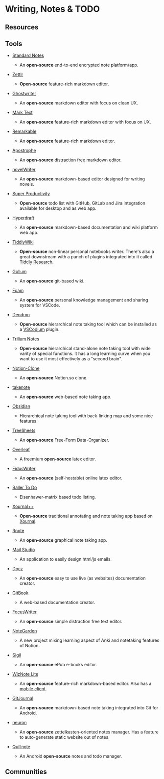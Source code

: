 # Writing, Notes & TODO

## Resources

## Tools

* [Standard Notes](https://standardnotes.org)
  
   * An **open-source** end-to-end encrypted note platform/app.

* [Zettlr](https://www.zettlr.com)
  
   * **Open-source** feature-rich markdown editor.

* [Ghostwriter](https://wereturtle.github.io/ghostwriter)
  
   * An **open-source** markdown editor with focus on clean UX.

* [Mark Text](https://marktext.app)
  
   * An **open-source** feature-rich markdown editor with focus on UX.

* [Remarkable](https://github.com/jamiemcg/remarkable)
  
   * An **open-source** feature-rich markdown editor.

* [Apostrophe](https://gitlab.gnome.org/World/apostrophe)
  
   * An **open-source** distraction free markdown editor.

* [novelWriter](https://github.com/vkbo/novelWriter)
  
   * An **open-source** markdown-based editor designed for writing novels.

* [Super Productivity](https://super-productivity.com)
  
   * **Open-source** todo list with GitHub, GitLab and Jira integration available for desktop and as web app.

* [Hyperdraft](https://hyperdraft.rosano.ca)
  
   * An **open-source** markdown-based documentation and wiki platform web app. 

* [TiddlyWiki](https://tiddlywiki.com)
  
   * **Open-source** non-linear personal notebooks writer. There's also a great downstream with a punch of plugins integrated into it called [Tiddly Research](https://github.com/kebifurai/TiddlyResearch).

* [Gollum](https://github.com/gollum/gollum)
  
   - An **open-source** git-based wiki.

* [Foam](https://foambubble.github.io/foam)
  
   * An **open-source** personal knowledge management and sharing system for VSCode.

* [Dendron](https://dendron.so)
  
   * **Open-source** hierarchical note taking tool which can be installed as a [VSCodium](https://github.com/VSCodium/vscodium) plugin.

* [Trilium Notes](https://github.com/zadam/trilium)
  
   * **Open-source** hierarchical stand-alone note taking tool with wide varity of special functions. It has a long learning curve when you want to use it most effectively as a "second brain".

* [Notion-Clone](https://github.com/konstantinmuenster/notion-clone)
  
   * An **open-source** Notion.so clone.

* [takenote](https://github.com/taniarascia/takenote)
  
   * An **open-source** web-based note taking app.

* [Obsidian](https://obsidian.md)
  
   * Hierarchical note taking tool with back-linking map and some nice features.

* [TreeSheets](https://github.com/aardappel/treesheets)
  
   * An **open-source** Free-Form Data-Organizer.

* [Overleaf](https://www.overleaf.com)
  
   * A freemium **open-source** latex editor.

* [FidusWriter](https://www.fiduswriter.org)
  
   * An **open-source** (self-hostable) online latex editor.

* [Baller To Do](https://ballertodo.com)
  
   * Eisenhawer-matrix based todo listing.

* [Xournal++](https://github.com/xournalpp/xournalpp)
  
   * **Open-source** traditional annotating and note taking app based on [Xournal](https://sourceforge.net/projects/xournal/).

* [Rnote](https://github.com/flxzt/rnote)
  
   - An **open-source** graphical note taking app.

* [Mail Studio](https://mailstudio.app)
  
   * An application to easily design html/js emails.

* [Docz](https://github.com/pedronauck/docz)
  
   * An **open-source** easy to use live (as websites) documentation creator.

* [GitBook](https://www.gitbook.com)
  
   - A web-based documentation creator.

* [FocusWriter](https://github.com/gottcode/focuswriter)
  
   * An **open-source** simple distraction free text editor.

* [NoteGarden](https://notegarden.web.app)
  
   * A new project mixing learning aspect of Anki and notetaking features of Notion.

* [Sigil](https://github.com/Sigil-Ebook/Sigil)
  
   * An **open-source** ePub e-books editor.

* [WizNote Lite](https://github.com/WizTeam/WizNoteLite)
  
   * An **open-source** feature-rich markdown-based editor. Also has a [mobile client](https://github.com/WizTeam/WizNoteLiteMobile).

* [GitJournal](https://github.com/GitJournal/GitJournal)
  
   * An **open-source** markdown-based note taking integrated into Git for Android.

* [neuron](https://github.com/srid/neuron)
  
   * An **open-source** zettelkasten-oriented notes manager. Has a feature to auto-generate static website out of notes.

* [Quillnote](https://github.com/msoultanidis/quillnote)
  
   * An Android **open-source** notes and todo manager.

## Communities
